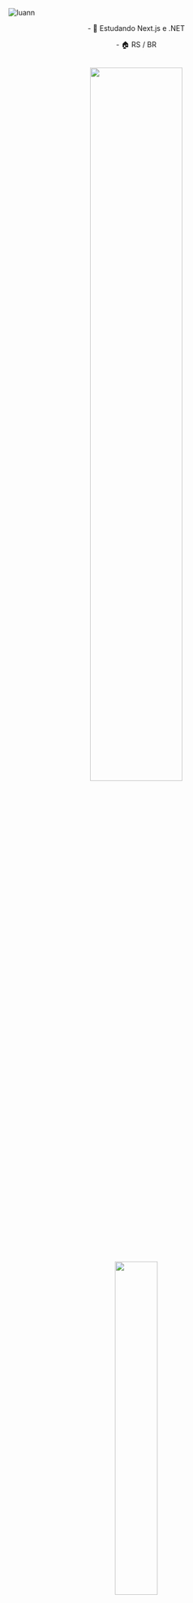 ![luann](https://github.com/Luan053/Luan053/assets/98121364/0eb8879c-f296-448f-9064-7abafcac343a)
<p  align="center">- 🤖 Estudando Next.js e .NET</p>
<p  align="center">- 🏠 RS / BR</p>&nbsp;
<div align=center style="margin-bottom:20px;">
<img width=60% align="center"  src="https://github-readme-streak-stats.herokuapp.com?user=Luan053&theme=radical&mode=weekly" />

<img width=41% style="margin-top:10px;" src="https://github-readme-stats.vercel.app/api/top-langs/?username=Luan053&layout=compact&langs_count=6&theme=radical"/>
</div>

 &nbsp;
 &nbsp;


## My Skills

<img width=50% img src="https://github.com/Jean-Jr7/Jean-Jr7/assets/147209318/3d30f32e-4f03-466c-beb0-ddc9d8cd19a8" min-width="400px" max-width="400" width="400px" align="right" alt="Computador">


#### 👨‍💻 Main Stack:

![JavaScript](https://img.shields.io/badge/javascript-%23ED8B00.svg?style=for-the-badge&logo=javascript&logoColor=white)&nbsp;
![Csharp](https://img.shields.io/badge/C%23-239120?style=for-the-badge&logo=c-sharp&logoColor=white)&nbsp;
![Git](https://img.shields.io/badge/Docker-0078D4?style=for-the-badge&logo=docker&logoColor=white)&nbsp;

#### 🦾 Frameworks / Libs:

![Next.Js](https://img.shields.io/badge/nextjs-F2F4F9?style=for-the-badge&logo=next.js&logoColor=black)
![.Net](https://img.shields.io/badge/asp.net/blazor-5C2D91?style=for-the-badge&logo=.net&logoColor=white)





#### ☁ Cloud:
![AZURE](https://img.shields.io/badge/Azure-0055FF?style=for-the-badge&logo=azuredevops&logoColor=white)




#### 🗄️ Databases:

![Postgre](https://img.shields.io/badge/postgre-F80000?style=for-the-badge&logo=postgresql&logoColor=white)
![MySQL](https://img.shields.io/badge/MySQL-%2300f.svg?style=for-the-badge&logo=mysql&logoColor=white)





&nbsp;
&nbsp;

## 📱 Contacts:

<div> 
<a href="https://www.instagram.com/luan.sln" target="_blank"><img src="https://img.shields.io/badge/-Instagram-%23E4405F?style=for-the-badge&logo=instagram&logoColor=white">
</a>
<a href = "mailto:luanrschulzz@gmail.com"> <img src="https://img.shields.io/badge/-Gmail-%23333?style=for-the-badge&logo=gmail&logoColor=white" target="_blank"></a>
<a href="https://www.linkedin.com/in/luanrs-/" target="_blank"><img src="https://img.shields.io/badge/-LinkedIn-%230077B5?style=for-the-badge&logo=linkedin&logoColor=white"  target="_blank"></a> 


<img width=100% img src = "https://capsule-render.vercel.app/api?type=waving&color=00FFFF&height=125&section=footer">
